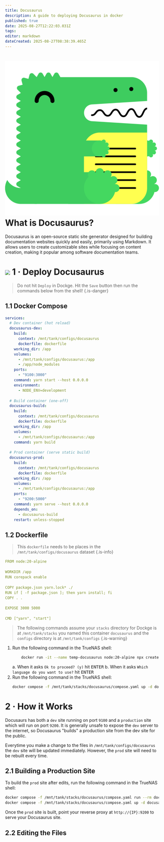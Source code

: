```yaml
---
title: Docusaurus
description: A guide to deploying Docusaurus in docker
published: true
date: 2025-08-27T12:22:03.031Z
tags: 
editor: markdown
dateCreated: 2025-08-27T08:38:39.465Z
---
```


# <img src="/docusaurus.png" class="tab-icon"> What is Docusaurus?
Docusaurus is an open-source static site generator designed for building documentation websites quickly and easily, primarily using Markdown. It allows users to create customizable sites while focusing on content creation, making it popular among software documentation teams.

# <img src="/docker.png" class="tab-icon"> 1 · Deploy Docusaurus

> Do not hit `Deploy` in Dockge. Hit the `Save` button then run the commands below from the shell!
{.is-danger}

## 1.1 Docker Compose
```yaml
services:
  # Dev container (hot reload)
  docusaurus-dev:
    build:
      context: /mnt/tank/configs/docusaurus
      dockerfile: dockerfile
    working_dir: /app
    volumes:
      - /mnt/tank/configs/docusaurus:/app
      - /app/node_modules
    ports:
      - "9100:3000"
    command: yarn start --host 0.0.0.0
    environment:
      - NODE_ENV=development

  # Build container (one-off)
  docusaurus-build:
    build:
      context: /mnt/tank/configs/docusaurus
      dockerfile: dockerfile
    working_dir: /app
    volumes:
      - /mnt/tank/configs/docusaurus:/app
    command: yarn build

  # Prod container (serve static build)
  docusaurus-prod:
    build:
      context: /mnt/tank/configs/docusaurus
      dockerfile: dockerfile
    working_dir: /app
    volumes:
      - /mnt/tank/configs/docusaurus:/app
    ports:
      - "9200:5000"
    command: yarn serve --host 0.0.0.0
    depends_on:
      - docusaurus-build
    restart: unless-stopped

```

## 1.2 Dockerfile
> This `dockerfile` needs to be places in the `/mnt/tank/configs/docusaurus` dataset
{.is-info}


```yaml
FROM node:20-alpine

WORKDIR /app
RUN corepack enable

COPY package.json yarn.lock* ./
RUN if [ -f package.json ]; then yarn install; fi
COPY . .

EXPOSE 3000 5000

CMD ["yarn", "start"]

```

> The following commands assume your `stacks` directory for Dockge is at `/mnt/tank/stacks` you named this container `docusaurus` and the `configs` directory is at `/mnt/tank/configs`
{.is-warning}


1. Run the following command in the TrueNAS shell:
    ```bash
		docker run -it --name temp-docusaurus node:20-alpine npx create-docusaurus@latest /app classic && docker cp temp-docusaurus:/app/. /mnt/tank/configs/docusaurus/ && docker rm temp-docusaurus

    ```
	a.  When it asks `Ok to proceed? (y)` hit <kbd>ENTER</kbd>
  b. When it asks `Which language do you want to use?`  hit <kbd>ENTER</kbd>
1. Run the following command in the TrueNAS shell:
    ```bash
    docker compose -f /mnt/tank/stacks/docusaurus/compose.yaml up -d docusaurus-dev
    ```

# 2 · How it Works

Docusaurs has both a `dev` site running on port `9100` and a `production` site which will run on port `9200`. It is generally unsafe to expose the `dev` server to the internet, so Docusaurus "builds" a production site from the dev site for the public.

Everytime you make a change to the files in `/mnt/tank/configs/docusaurus` the `dev` site will be updated immediately. However, the `prod` site will need to be rebuilt every time. 

## 2.1 Building a Production Site

To build the `prod` site after edits, run the following command in the TrueNAS shell:
```bash
docker compose -f /mnt/tank/stacks/docusaurus/compose.yaml run --rm docusaurus-build && \
docker compose -f /mnt/tank/stacks/docusaurus/compose.yaml up -d docusaurus-prod
```


Once the `prod` site is built, point your reverse proxy at `http://{IP}:9200` to serve your Docusaurus site. 


## 2.2 Editing the Files

